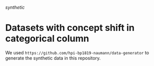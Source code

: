 _synthetic_
# Datasets with concept shift in categorical column

We used `https://github.com/hpi-bp1819-naumann/data-generator` to generate the synthetic data in this repository.
